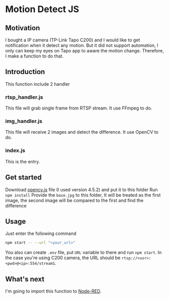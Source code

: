 # Motion Detect JS

## Motivation
I bought a IP camera (TP-Link Tapo C200) and I would like to get notification when it detect any motion.
But it did not support automation, I only can keep my eyes on Tapo app to aware the motion change.
Therefore, I make a function to do that.

## Introduction
This function include 2 handler

### rtsp_handler.js
This file will grab single frame from RTSP stream.
It use FFmpeg to do.

### img_handler.js
This file will receive 2 images and detect the difference.
It use OpenCV to do.

### index.js
This is the entry.

## Get started
Download [opencv.js](https://docs.opencv.org/4.5.2/opencv.js) file (I used version 4.5.2) and put it to this folder
Run `npm install`
Provide the `base.jpg` to this folder, It will be treated as the first image, the second image will be compared to the first and find the difference

## Usage
Just enter the following command
```bash
npm start -- --url "<your_url>"
```

You also can create `.env` file, put `URL` variable to there and run `npm start`.
In the case you're using C200 camera, the URL should be `rtsp://<usr>:<pwd>@<ip>:554/stream1`.

## What's next
I'm going to import this function to [Node-RED](https://nodered.org/).
